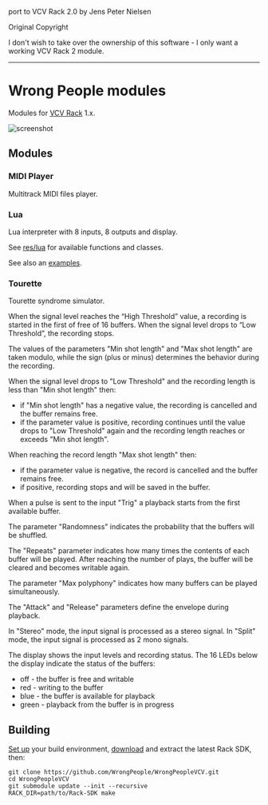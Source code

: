 port to VCV Rack 2.0 by Jens Peter Nielsen

Original Copyright

I don't wish to take over the ownership of this software - I only want a working VCV Rack 2 module.

<HR>

# Wrong People modules

Modules for [VCV Rack](https://vcvrack.com/) 1.x.

![screenshot](./screenshots/all.jpg)


## Modules


### MIDI Player

Multitrack MIDI files player.


### Lua

Lua interpreter with 8 inputs, 8 outputs and display.

See [res/lua](./res/lua/api.lua) for available functions and classes.

See also an [examples](./res/lua/examples).


### Tourette

Tourette syndrome simulator.

When the signal level reaches the “High Threshold” value, a recording is started in the first of free of 16 buffers.
When the signal level drops to “Low Threshold”, the recording stops.

The values of the parameters "Min shot length" and "Max shot length" are taken modulo, while the sign (plus or minus) determines the behavior during the recording.

When the signal level drops to "Low Threshold" and the recording length is less than "Min shot length" then:
* if "Min shot length" has a negative value, the recording is cancelled and the buffer remains free.
* if the parameter value is positive, recording continues until the value drops to "Low Threshold" again and the recording length reaches or exceeds "Min shot length".

When reaching the record length "Max shot length" then:
* if the parameter value is negative, the record is cancelled and the buffer remains free.
* if positive, recording stops and will be saved in the buffer.

When a pulse is sent to the input "Trig" a playback starts from the first available buffer.

The parameter "Randomness" indicates the probability that the buffers will be shuffled.

The "Repeats" parameter indicates how many times the contents of each buffer will be played.
After reaching the number of plays, the buffer will be cleared and becomes writable again.

The parameter "Max polyphony" indicates how many buffers can be played simultaneously.

The "Attack" and "Release" parameters define the envelope during playback.

In "Stereo" mode, the input signal is processed as a stereo signal.
In "Split" mode, the input signal is processed as 2 mono signals.

The display shows the input levels and recording status.
The 16 LEDs below the display indicate the status of the buffers:
* off - the buffer is free and writable
* red - writing to the buffer
* blue - the buffer is available for playback
* green - playback from the buffer is in progress



## Building

[Set up](https://vcvrack.com/manual/Building.html#setting-up-your-development-environment) your build environment, [download](https://vcvrack.com/downloads/) and extract the latest Rack SDK, then:

```
git clone https://github.com/WrongPeople/WrongPeopleVCV.git
cd WrongPeopleVCV
git submodule update --init --recursive
RACK_DIR=path/to/Rack-SDK make
```
